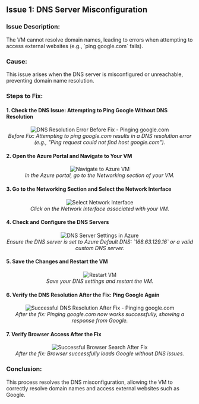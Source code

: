 <h2>Issue 1: DNS Server Misconfiguration</h2>

<h3>Issue Description:</h3>
The VM cannot resolve domain names, leading to errors when attempting to access external websites (e.g., `ping google.com` fails).

<h3>Cause:</h3>
This issue arises when the DNS server is misconfigured or unreachable, preventing domain name resolution.

<h3>Steps to Fix:</h3>

<h4>1. Check the DNS Issue: Attempting to Ping Google Without DNS Resolution</h4>
<p align="center">
  <img src="https://s2.ezgif.com/tmp/ezgif-2-e3924cd854.gif" alt="DNS Resolution Error Before Fix - Pinging google.com"/>
  <br>
  <i>Before Fix: Attempting to ping google.com results in a DNS resolution error (e.g., "Ping request could not find host google.com").</i>
</p>

<h4>2. Open the Azure Portal and Navigate to Your VM</h4>
<p align="center">
  <img src="https://example.com/screenshot-azure-portal.png" alt="Navigate to Azure VM"/>
  <br>
  <i>In the Azure portal, go to the Networking section of your VM.</i>
</p>

<h4>3. Go to the Networking Section and Select the Network Interface</h4>
<p align="center">
  <img src="https://example.com/screenshot-network-interface.png" alt="Select Network Interface"/>
  <br>
  <i>Click on the Network Interface associated with your VM.</i>
</p>

<h4>4. Check and Configure the DNS Servers</h4>
<p align="center">
  <img src="https://example.com/screenshot-dns-settings.png" alt="DNS Server Settings in Azure"/>
  <br>
  <i>Ensure the DNS server is set to Azure Default DNS: `168.63.129.16` or a valid custom DNS server.</i>
</p>

<h4>5. Save the Changes and Restart the VM</h4>
<p align="center">
  <img src="https://example.com/screenshot-restart-vm.png" alt="Restart VM"/>
  <br>
  <i>Save your DNS settings and restart the VM.</i>
</p>

<h4>6. Verify the DNS Resolution After the Fix: Ping Google Again</h4>
<p align="center">
  <img src="https://example.com/screenshot-after-fix-ping.png" alt="Successful DNS Resolution After Fix - Pinging google.com"/>
  <br>
  <i>After the fix: Pinging google.com now works successfully, showing a response from Google.</i>
</p>

<h4>7. Verify Browser Access After the Fix</h4>
<p align="center">
  <img src="https://example.com/screenshot-browser-success.png" alt="Successful Browser Search After Fix"/>
  <br>
  <i>After the fix: Browser successfully loads Google without DNS issues.</i>
</p>

<h3>Conclusion:</h3>
This process resolves the DNS misconfiguration, allowing the VM to correctly resolve domain names and access external websites such as Google.
